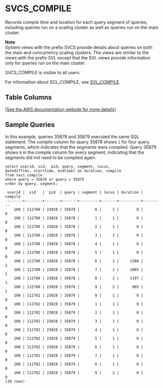 # SVCS\_COMPILE<a name="r_SVCS_COMPILE"></a>

Records compile time and location for each query segment of queries, including queries run on a scaling cluster as well as queries run on the main cluster\.

**Note**  
System views with the prefix SVCS provide details about queries on both the main and concurrency scaling clusters\. The views are similar to the views with the prefix SVL except that the SVL views provide information only for queries run on the main cluster\.

SVCS\_COMPILE is visible to all users\.

For information about SCL\_COMPILE, see [SVL\_COMPILE](r_SVL_COMPILE.md)\.

## Table Columns<a name="r_SVCS_COMPILE-table-rows"></a>

[\[See the AWS documentation website for more details\]](http://docs.aws.amazon.com/redshift/latest/dg/r_SVCS_COMPILE.html)

## Sample Queries<a name="r_SVCS_COMPILE-sample-queries"></a>

In this example, queries 35878 and 35879 executed the same SQL statement\. The compile column for query 35878 shows `1` for four query segments, which indicates that the segments were compiled\. Query 35879 shows `0` in the compile column for every segment, indicating that the segments did not need to be compiled again\.

```
select userid, xid,  pid, query, segment, locus,  
datediff(ms, starttime, endtime) as duration, compile 
from svcs_compile 
where query = 35878 or query = 35879
order by query, segment;

 userid |  xid   |  pid  | query | segment | locus | duration | compile
--------+--------+-------+-------+---------+-------+----------+---------
    100 | 112780 | 23028 | 35878 |       0 |     1 |        0 |       0
    100 | 112780 | 23028 | 35878 |       1 |     1 |        0 |       0
    100 | 112780 | 23028 | 35878 |       2 |     1 |        0 |       0
    100 | 112780 | 23028 | 35878 |       3 |     1 |        0 |       0
    100 | 112780 | 23028 | 35878 |       4 |     1 |        0 |       0
    100 | 112780 | 23028 | 35878 |       5 |     1 |        0 |       0
    100 | 112780 | 23028 | 35878 |       6 |     1 |     1380 |       1
    100 | 112780 | 23028 | 35878 |       7 |     1 |     1085 |       1
    100 | 112780 | 23028 | 35878 |       8 |     1 |     1197 |       1
    100 | 112780 | 23028 | 35878 |       9 |     2 |      905 |       1
    100 | 112782 | 23028 | 35879 |       0 |     1 |        0 |       0
    100 | 112782 | 23028 | 35879 |       1 |     1 |        0 |       0
    100 | 112782 | 23028 | 35879 |       2 |     1 |        0 |       0
    100 | 112782 | 23028 | 35879 |       3 |     1 |        0 |       0
    100 | 112782 | 23028 | 35879 |       4 |     1 |        0 |       0
    100 | 112782 | 23028 | 35879 |       5 |     1 |        0 |       0
    100 | 112782 | 23028 | 35879 |       6 |     1 |        0 |       0
    100 | 112782 | 23028 | 35879 |       7 |     1 |        0 |       0
    100 | 112782 | 23028 | 35879 |       8 |     1 |        0 |       0
    100 | 112782 | 23028 | 35879 |       9 |     2 |        0 |       0
(20 rows)
```